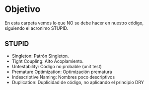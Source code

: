 # Objetivo
En esta carpeta vemos lo que NO se debe hacer en nuestro código, siguiendo el acronimo STUPID.

## STUPID
- Singleton: Patrón Singleton.
- Tight Coupling: Alto Acoplamiento.
- Untestability: Código no probable (unit test)
- Premature Optimization: Optimización prematura
- Indescriptive Naming: Nombres poco descriptivos
- Duplication: Duplicidad de código, no aplicando el principio DRY


